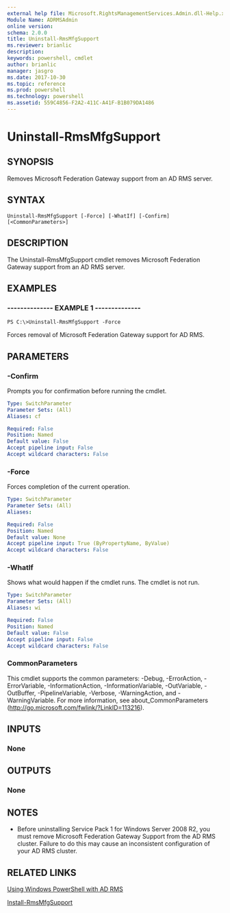 ```yaml
---
external help file: Microsoft.RightsManagementServices.Admin.dll-Help.xml
Module Name: ADRMSAdmin
online version: 
schema: 2.0.0
title: Uninstall-RmsMfgSupport
ms.reviewer: brianlic
description: 
keywords: powershell, cmdlet
author: brianlic
manager: jasgro
ms.date: 2017-10-30
ms.topic: reference
ms.prod: powershell
ms.technology: powershell
ms.assetid: 559C4856-F2A2-411C-A41F-B1B079DA1486
---
```


# Uninstall-RmsMfgSupport

## SYNOPSIS
Removes Microsoft Federation Gateway support from an AD RMS server.

## SYNTAX

```
Uninstall-RmsMfgSupport [-Force] [-WhatIf] [-Confirm] [<CommonParameters>]
```

## DESCRIPTION
The Uninstall-RmsMfgSupport cmdlet removes Microsoft Federation Gateway support from an AD RMS server.

## EXAMPLES

### --------------  EXAMPLE 1 --------------
```
PS C:\>Uninstall-RmsMfgSupport -Force
```

Forces removal of Microsoft Federation Gateway support for AD RMS.

## PARAMETERS

### -Confirm
Prompts you for confirmation before running the cmdlet.

```yaml
Type: SwitchParameter
Parameter Sets: (All)
Aliases: cf

Required: False
Position: Named
Default value: False
Accept pipeline input: False
Accept wildcard characters: False
```

### -Force
Forces completion of the current operation.

```yaml
Type: SwitchParameter
Parameter Sets: (All)
Aliases: 

Required: False
Position: Named
Default value: None
Accept pipeline input: True (ByPropertyName, ByValue)
Accept wildcard characters: False
```

### -WhatIf
Shows what would happen if the cmdlet runs.
The cmdlet is not run.

```yaml
Type: SwitchParameter
Parameter Sets: (All)
Aliases: wi

Required: False
Position: Named
Default value: False
Accept pipeline input: False
Accept wildcard characters: False
```

### CommonParameters
This cmdlet supports the common parameters: -Debug, -ErrorAction, -ErrorVariable, -InformationAction, -InformationVariable, -OutVariable, -OutBuffer, -PipelineVariable, -Verbose, -WarningAction, and -WarningVariable. For more information, see about_CommonParameters (http://go.microsoft.com/fwlink/?LinkID=113216).

## INPUTS

### None

## OUTPUTS

### None

## NOTES
* Before uninstalling Service Pack 1 for Windows Server 2008 R2, you must remove Microsoft Federation Gateway Support from the AD RMS cluster. Failure to do this may cause an inconsistent configuration of your AD RMS cluster.

## RELATED LINKS

[Using Windows PowerShell with AD RMS](http://go.microsoft.com/fwlink/?LinkId=136806)

[Install-RmsMfgSupport](./Install-RmsMfgSupport.md)

